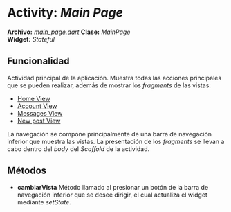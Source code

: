 # Activity: *Main Page*
**Archivo:**  [*main_page.dart* ](../../lib/pages/main_page.dart)
**Clase:**  *MainPage*  
**Widget:**  *Stateful*  
## Funcionalidad
Actividad principal de la aplicación.
Muestra todas las acciones principales que se pueden realizar, además de mostrar los *fragments* de las vistas:
  - [Home View](../fragments%20docs/Home%20View.md)
 - [Account View](../fragments%20docs/Account%20View.md)
 - [Messages View](../fragments%20docs/Messages%20View.md)
 - [New post View](../fragments%20docs/New%20post%20Docs.md)

La navegación se compone principalmente de una barra de navegación inferior que muestra las vistas.
La presentación de los *fragments* se llevan a cabo dentro del *body* del *Scaffold* de la actividad.
## Métodos
- **cambiarVista**
Método llamado al presionar un botón de la barra de navegación inferior que se desee dirigir, el cual actualiza el widget mediante *setState*.
<!--stackedit_data:
eyJoaXN0b3J5IjpbMTc4ODc5NjcwNiw1MDc3Nzk2NCwtMTAxMT
QyNzYwNSwxMTIyMzg0NDUyXX0=
-->